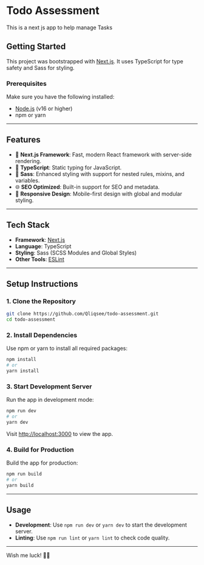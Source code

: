 # **Todo Assessment**

This is a next js app to help manage Tasks

## **Getting Started**

This project was bootstrapped with [Next.js](https://nextjs.org/). It uses TypeScript for type safety and Sass for styling.

### Prerequisites

Make sure you have the following installed:

- [Node.js](https://nodejs.org/) (v16 or higher)
- npm or yarn

---

## **Features**

- 🚀 **Next.js Framework**: Fast, modern React framework with server-side rendering.
- 📜 **TypeScript**: Static typing for JavaScript.
- 🎨 **Sass**: Enhanced styling with support for nested rules, mixins, and variables.
- 🌐 **SEO Optimized**: Built-in support for SEO and metadata.
- 📱 **Responsive Design**: Mobile-first design with global and modular styling.

---

## **Tech Stack**

- **Framework**: [Next.js](https://nextjs.org/)
- **Language**: TypeScript
- **Styling**: Sass (SCSS Modules and Global Styles)
- **Other Tools**: [ESLint](https://eslint.org/)

---

## **Setup Instructions**

### 1. Clone the Repository

```bash
git clone https://github.com/Qliqsee/todo-assessment.git
cd todo-assessment
```

### 2. Install Dependencies

Use npm or yarn to install all required packages:

```bash
npm install
# or
yarn install
```

### 3. Start Development Server

Run the app in development mode:

```bash
npm run dev
# or
yarn dev
```

Visit [http://localhost:3000](http://localhost:3000) to view the app.

### 4. Build for Production

Build the app for production:

```bash
npm run build
# or
yarn build
```

---

## **Usage**

- **Development**: Use `npm run dev` or `yarn dev` to start the development server.
- **Linting**: Use `npm run lint` or `yarn lint` to check code quality.

---

Wish me luck! 🙏🏼
